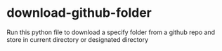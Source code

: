 # download-github-folder
Run this python file to download a specify folder from a github repo and store in current directory or designated directory
